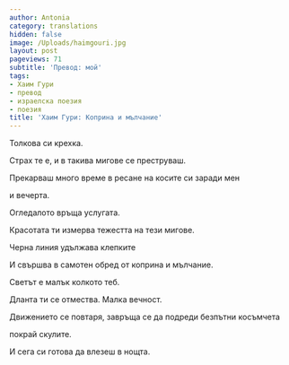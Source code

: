 ```yaml
---
author: Antonia
category: translations
hidden: false
image: /Uploads/haimgouri.jpg
layout: post
pageviews: 71
subtitle: 'Превод: мой'
tags:
- Хаим Гури
- превод
- израелска поезия
- поезия
title: 'Хаим Гури: Коприна и мълчание'
---
```


Толкова си крехка.

Страх те е, и в такива мигове се преструваш.

Прекарваш много време в ресане на косите си заради мен

и вечерта.

Огледалото връща услугата.

Красотата ти измерва тежестта на тези мигове.

Черна линия удължава клепките

И свършва в самотен обред от коприна и мълчание.

Светът е малък колкото теб.

Дланта ти се отмества. Малка вечност.

Движението се повтаря, завръща се да подреди безпътни косъмчета

покрай скулите.

И сега си готова да влезеш в нощта.